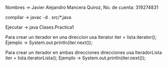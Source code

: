 Nombres -> Javier Alejandro Mancera Quiroz, No. de cuenta: 319274831

compilar -> javac -d . src/*.java  

Ejecutar -> java Clases.Practica1


Para crear un iterador en una direccion usa
Iterator<Integer> iter = lista.iterator();
Ejemplo -> System.out.println(iter.next());

Para crear un iterador en ambas direcciones direcciones usa
IteradorLista<Integer> iter = lista.iteratorLista();
Ejemplo -> System.out.println(iter.next());
